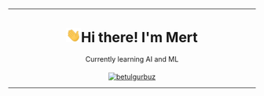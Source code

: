 
---

<div class="container">
  <h1 align="center"> 
    <img src="https://raw.githubusercontent.com/ABSphreak/ABSphreak/master/gifs/Hi.gif" width="30px">Hi there! I'm Mert </h1>
   <p align="center"> Currently learning AI and ML<br><br> 
    <a href="https://www.linkedin.com/in/mert-yaba-58116048/" target="blank"><img align="center" src="https://raw.githubusercontent.com/rahuldkjain/github-profile-readme-generator/master/src/images/icons/Social/linked-in-alt.svg" alt="betulgurbuz" height="30" width="40" /></a>
  <!---  <a href="https://www.kaggle.com/mertyaba" target="blank"><img align="center" src="https://raw.githubusercontent.com/rahuldkjain/github-profile-readme-generator/master/src/images/icons/Social/kaggle.svg" alt="betulgurbuz" height="30" width="40" /></a>--->
    
   </p>
  <!--- <p align="center"><img src="https://github-readme-stats.vercel.app/api/top-langs?username=mertyaba&show_icons=true&locale=en&title_color=61dafb&text_color=ffffff&icon_color=61dafb&bg_color=20232a&langs_count=8&layout=compact&border_color=#f8f8ff&hide_border=true" alt="BG" /></p>--->

</div>

---

<!---<p align="right"> <img src="https://komarev.com/ghpvc/?username=mertyaba" alt="badl7" /> </p>--->
